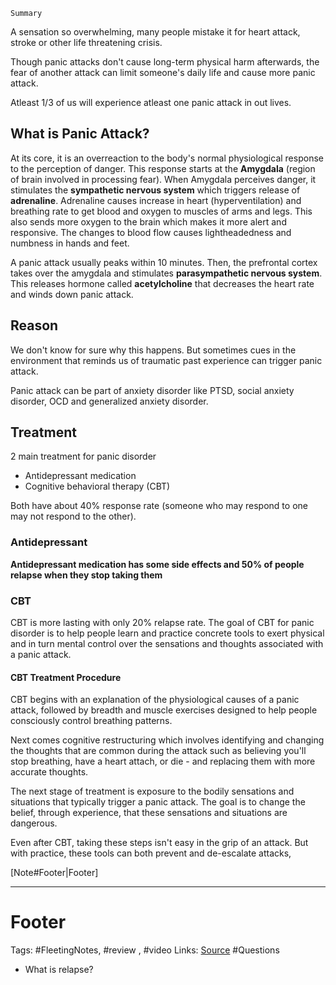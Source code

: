 `Summary`

A sensation so overwhelming, many people mistake it for heart attack, stroke or other life threatening crisis. 

Though panic attacks don't cause long-term physical harm afterwards, the fear of another attack can limit someone's daily life and cause more panic attack.

Atleast 1/3 of us will experience atleast one panic attack in out lives. 

## What is Panic Attack?
At its core, it is an overreaction to the body's  normal physiological response to the perception of danger. This response starts at the **Amygdala** (region of brain involved in processing fear). When Amygdala perceives danger, it stimulates the **sympathetic nervous system** which triggers release of **adrenaline**. Adrenaline causes increase  in heart (hyperventilation) and breathing rate to get blood and oxygen to muscles of arms and legs. This also sends more oxygen to the brain which makes it more alert and responsive. The changes to blood flow causes lightheadedness and numbness in hands and feet. 

A panic attack usually peaks within 10 minutes. Then, the prefrontal cortex takes over the amygdala and stimulates **parasympathetic nervous system**. This releases hormone called **acetylcholine** that decreases the heart rate and winds down panic attack. 

## Reason
We don't know for sure why this happens. But sometimes cues in the environment that reminds us of traumatic past experience can trigger panic attack. 

Panic attack can be part of anxiety disorder like PTSD, social anxiety disorder, OCD and generalized anxiety disorder. 

## Treatment
2 main treatment for panic disorder
- Antidepressant medication
- Cognitive behavioral therapy (CBT)

Both have about 40% response rate (someone who may respond to one may not respond to the other). 

### Antidepressant
**Antidepressant medication has some side effects and 50% of people relapse when they stop taking them** 

### CBT
CBT is more lasting with only 20% relapse rate. The goal of CBT for panic disorder is to help people learn and practice concrete tools to exert physical and in turn mental control over the sensations and thoughts associated with a panic attack. 

#### CBT Treatment Procedure
CBT begins with an explanation of the physiological causes of a panic attack, followed by breadth and muscle exercises designed to help people consciously control breathing patterns. 

Next comes cognitive restructuring which involves identifying and changing the thoughts that are common during the attack such as believing you'll stop breathing, have a heart attach, or die - and replacing them with more accurate thoughts.

The next stage of treatment is exposure to the bodily sensations and situations that typically trigger a panic attack. The goal is to change the belief, through experience, that these sensations and situations are dangerous. 

Even after CBT, taking these steps isn't easy in the grip of an attack. But with practice, these tools can both prevent and de-escalate attacks, 



[Note#Footer|Footer]

---
# Footer
Tags: #FleetingNotes, #review , #video
Links: 
[Source](https://www.youtube.com/watch?edufilter=NULL&t=78s&v=IzFObkVRSV0&ab_channel=TED-Ed)
#Questions
- What is relapse?
<!--stackedit_data:
eyJoaXN0b3J5IjpbMjA0ODc3NzMxOCwtNzQwMzk1ODcyLC0xNj
E1NTEyMjddfQ==
-->